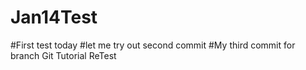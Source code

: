 # Jan14Test
#First test today
#let me try out second commit
#My third commit for branch
Git Tutorial ReTest
